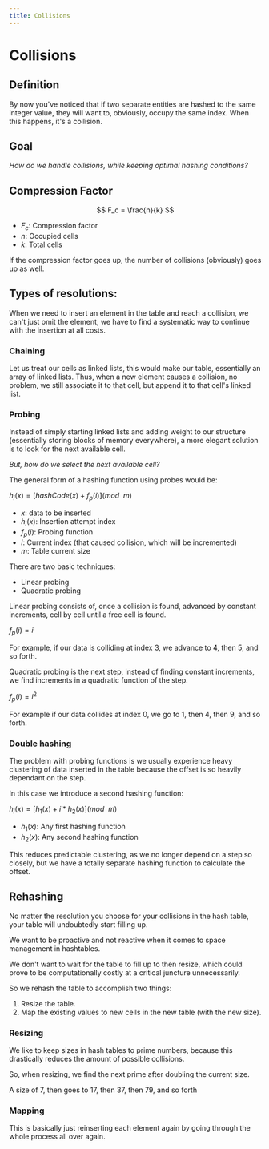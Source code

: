 ```yaml
---
title: Collisions
---
```


# Collisions

## Definition
By now you've noticed that if two separate entities are hashed to the same integer value, they will want to, obviously, occupy the same index. When this happens, it's a collision.

## Goal
*How do we handle collisions, while keeping optimal hashing conditions?*

## Compression Factor
$$
F_c = \frac{n}{k}
$$
- $F_c$: Compression factor
- $n$: Occupied cells
- $k$: Total cells


If the compression factor goes up, the number of collisions (obviously) goes up as well.

## Types of resolutions:
When we need to insert an element in the table and reach a collision, we can't just omit the element, we have to find a systematic way to continue with the insertion at all costs.

### Chaining
Let us treat our cells as linked lists, this would make our table, essentially an array of linked lists. Thus, when a new element causes a collision, no problem, we still associate it to that cell, but append it to that cell's linked list.

### Probing
Instead of simply starting linked lists and adding weight to our structure (essentially storing blocks of memory everywhere), a more elegant solution is to look for the next available cell.

*But, how do we select the next available cell?*

The general form of a hashing function using probes would be:

$h_i(x) = [hashCode(x) + f_p(i)] (mod \ \ m)$

- $x$: data to be inserted
- $h_i(x)$: Insertion attempt index
- $f_p(i)$: Probing function
- $i$: Current index (that caused collision, which will be incremented)
- $m$: Table current size


There are two basic techniques:
- Linear probing
- Quadratic probing

Linear probing consists of, once a collision is found, advanced by constant increments, cell by cell until a free cell is found.

$f_p(i) = i$

For example, if our data is colliding at index 3, we advance to 4, then 5, and so forth.

Quadratic probing is the next step, instead of finding constant increments, we find increments in a quadratic function of the step.

$f_p(i) = i^2$

For example if our data collides at index 0, we go to 1, then 4, then 9, and so forth.

### Double hashing

The problem with probing functions is we usually experience heavy clustering of data inserted in the table because the offset is so heavily dependant on the step.

In this case we introduce a second hashing function:

$h_i(x) = [h_1(x) + i * h_2(x)] (mod \ \ m)$

- $h_1(x)$: Any first hashing function
- $h_2(x)$: Any second hashing function

This reduces predictable clustering, as we no longer depend on a step so closely, but we have a totally separate hashing function to calculate the offset.

## Rehashing

No matter the resolution you choose for your collisions in the hash table, your table will undoubtedly start filling up.

We want to be proactive and not reactive when it comes to space management in hashtables. 

We don't want to wait for the table to fill up to then resize, which could prove to be computationally costly at a critical juncture unnecessarily.

So we rehash the table to accomplish two things:

1. Resize the table.
2. Map the existing values to new cells in the new table (with the new size).

### Resizing

We like to keep sizes in hash tables to prime numbers, because this drastically reduces the amount of possible collisions.

So, when resizing, we find the next prime after doubling the current size.

A size of 7, then goes to 17, then 37, then 79, and so forth

### Mapping

This is basically just reinserting each element again by going through the whole process all over again.